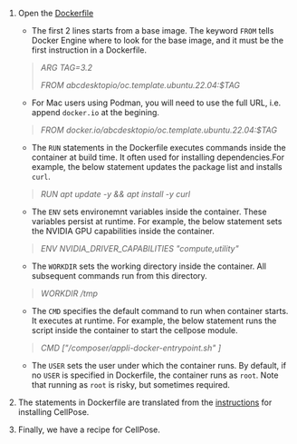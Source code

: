 1. Open the [Dockerfile](https://git.embl.de/grp-cbbcs/abcdesktop-apps/-/blob/main/cellpose3d/Dockerfile?ref_type=heads)
    - The first 2 lines starts from a base image. The keyword `FROM` tells Docker Engine where to look for the base image, and it must be the first instruction in a Dockerfile.
    
   > _ARG TAG=3.2_
   >
   > _FROM abcdesktopio/oc.template.ubuntu.22.04:$TAG_
    
    - For Mac users using Podman, you will need to use the full URL, i.e. append `docker.io` at the begining.
    
    > _FROM docker.io/abcdesktopio/oc.template.ubuntu.22.04:$TAG_
    

    - The `RUN` statements in the Dockerfile executes commands inside the container at build time. It often used for installing dependencies.For example, the below statement updates the package list and installs `curl`.
    
    > _RUN apt update -y && apt install -y curl_
    

    - The `ENV` sets environemnt variables inside the container. These variables persist at runtime. For example, the below statement sets the NVIDIA GPU capabilities inside the container.
     
    > _ENV NVIDIA_DRIVER_CAPABILITIES "compute,utility"_
     

    
    - The `WORKDIR` sets the working directory inside the container. All subsequent commands run from this directory.
    
    > _WORKDIR /tmp_
        
    
    - The `CMD` specifies the default command to run when container starts. It executes at runtime. For example, the below statement runs the script inside the container to start the cellpose module.
       
    >  _CMD ["/composer/appli-docker-entrypoint.sh" ]_
       


    - The `USER` sets the user under which the container runs. By default, if no `USER` is specified in Dockerfile, the container runs as `root`. Note that running as `root` is risky, but sometimes required.

2. The statements in Dockerfile are translated from the [instructions](https://github.com/MouseLand/cellpose?tab=readme-ov-file) for installing CellPose.
3. Finally, we have a recipe for CellPose.